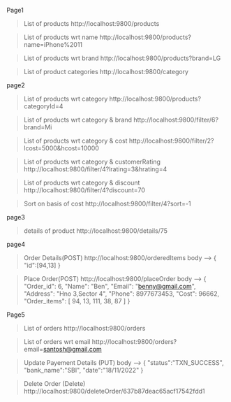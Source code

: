 Page1
> List of products
http://localhost:9800/products

> List of products wrt name
http://localhost:9800/products?name=iPhone%2011

> List of products wrt brand
http://localhost:9800/products?brand=LG

> List of product categories
http://localhost:9800/category


page2
> List of products wrt category
http://localhost:9800/products?categoryId=4

> List of products wrt category & brand
http://localhost:9800/filter/6?brand=Mi

> List of products wrt category & cost
http://localhost:9800/filter/2?lcost=5000&hcost=10000

> List of products wrt category & customerRating
http://localhost:9800/filter/4?lrating=3&hrating=4

> List of products wrt category & discount
http://localhost:9800/filter/4?discount=70

> Sort on basis of cost
http://localhost:9800/filter/4?sort=-1


page3
> details of product
http://localhost:9800/details/75

page4
> Order Details(POST)
http://localhost:9800/orderedItems
body -->
{
	"id":[94,13]
}

> Place Order(POST)
http://localhost:9800/placeOrder
body -->
{
	"Order_id": 6,
	"Name": "Ben",
	"Email": "benny@gmail.com",
	"Address": "Hno 3,Sector 4",
	"Phone": 8977673453,
	"Cost": 96662,
	"Order_items": [
		94,
		13,
		111,
		38,
		87
	]
}

Page5
> List of orders
http://localhost:9800/orders

> List of orders wrt email
http://localhost:9800/orders?email=santosh@gmail.com

> Update Payement Details (PUT)
body -->
{
	"status":"TXN_SUCCESS",
	"bank_name":"SBI",
	"date":"18/11/2022"
}

> Delete Order (Delete)
http://localhost:9800/deleteOrder/637b87deac65acf17542fdd1
